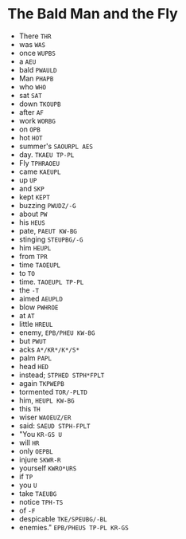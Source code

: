# The Bald Man and the Fly

* There `THR`
* was `WAS`
* once `WUPBS`
* a `AEU`
* bald `PWAULD`
* Man `PHAPB`
* who `WHO`
* sat `SAT`
* down `TKOUPB`
* after `AF`
* work `WORBG`
* on `OPB`
* hot `HOT`
* summer's `SAOURPL AES`
* day. `TKAEU TP-PL`
* Fly `TPHRAOEU`
* came `KAEUPL`
* up `UP`
* and `SKP`
* kept `KEPT`
* buzzing `PWUDZ/-G`
* about `PW`
* his `HEUS`
* pate, `PAEUT KW-BG`
* stinging `STEUPBG/-G`
* him `HEUPL`
* from `TPR`
* time `TAOEUPL`
* to `TO`
* time. `TAOEUPL TP-PL`
* the `-T`
* aimed `AEUPLD`
* blow `PWHROE`
* at `AT`
* little `HREUL`
* enemy, `EPB/PHEU KW-BG`
* but `PWUT`
* acks `A*/KR*/K*/S*`
* palm `PAPL`
* head `HED`
* instead; `STPHED STPH*FPLT`
* again `TKPWEPB`
* tormented `TOR/-PLTD`
* him, `HEUPL KW-BG`
* this `TH`
* wiser `WAOEUZ/ER`
* said: `SAEUD STPH-FPLT`
* "You `KR-GS U`
* will `HR`
* only `OEPBL`
* injure `SKWR-R`
* yourself `KWRO*URS`
* if `TP`
* you `U`
* take `TAEUBG`
* notice `TPH-TS`
* of `-F`
* despicable `TKE/SPEUBG/-BL`
* enemies." `EPB/PHEUS TP-PL KR-GS`
